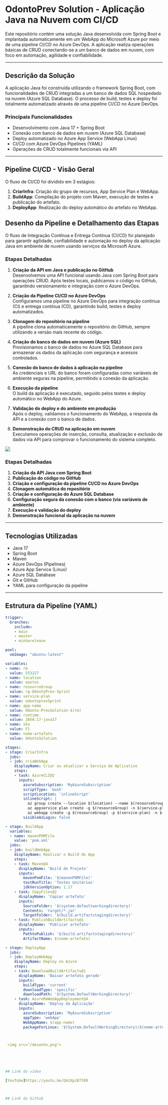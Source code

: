 

#  OdontoPrev Solution - Aplicação Java na Nuvem com CI/CD

Este repositório contém uma solução Java desenvolvida com Spring Boot e implantada automaticamente em um WebApp do Microsoft Azure por meio de uma pipeline CI/CD no Azure DevOps. A aplicação realiza operações básicas de CRUD conectando-se a um banco de dados em nuvem, com foco em automação, agilidade e confiabilidade.

---

##  Descrição da Solução

A aplicação Java foi construída utilizando o framework Spring Boot, com funcionalidades de CRUD integradas a um banco de dados SQL hospedado na nuvem (Azure SQL Database). O processo de build, testes e deploy foi totalmente automatizado através de uma pipeline CI/CD no Azure DevOps.

### Principais Funcionalidades

- Desenvolvimento com Java 17 + Spring Boot
- Conexão com banco de dados em nuvem (Azure SQL Database)
- Deploy automatizado no Azure App Service (WebApp Linux)
- CI/CD com Azure DevOps Pipelines (YAML)
- Operações de CRUD totalmente funcionais via API

---

##  Pipeline CI/CD - Visão Geral

O fluxo de CI/CD foi dividido em 3 estágios:

1. **CriarInfra**: Criação do grupo de recursos, App Service Plan e WebApp.
2. **BuildApp**: Compilação do projeto com Maven, execução de testes e publicação do artefato.
3. **DeployApp**: Realização do deploy automático do artefato no WebApp.



## Desenho da Pipeline e Detalhamento das Etapas

O fluxo de Integração Contínua e Entrega Contínua (CI/CD) foi planejado para garantir agilidade, confiabilidade e automação no deploy da aplicação Java em ambiente de nuvem usando serviços da Microsoft Azure.  

### Etapas Detalhadas

1. **Criação da API em Java e publicação no GitHub**  
Desenvolvemos uma API funcional usando Java com Spring Boot para operações CRUD. Após testes locais, publicamos o código no GitHub, garantindo versionamento e integração com o Azure DevOps.

2. **Criação da Pipeline CI/CD no Azure DevOps**  
Configuramos uma pipeline no Azure DevOps para integração contínua (CI) e entrega contínua (CD), garantindo build, testes e deploy automatizados.

3. **Clonagem do repositório na pipeline**  
A pipeline clona automaticamente o repositório do GitHub, sempre utilizando a versão mais recente do código.

4. **Criação do banco de dados em nuvem (Azure SQL)**  
Provisionamos o banco de dados no Azure SQL Database para armazenar os dados da aplicação com segurança e acessos controlados.

5. **Conexão do banco de dados à aplicação na pipeline**  
As credenciais e URL do banco foram configuradas como variáveis de ambiente seguras na pipeline, permitindo a conexão da aplicação.

6. **Execução da pipeline**  
O build da aplicação é executado, seguido pelos testes e deploy automático no WebApp do Azure.

7. **Validação do deploy e do ambiente em produção**  
Após o deploy, validamos o funcionamento do WebApp, a resposta da API e a conexão com o banco de dados.

8. **Demonstração do CRUD na aplicação em nuvem**  
Executamos operações de inserção, consulta, atualização e exclusão de dados via API para comprovar o funcionamento do sistema completo.

<img src="/img/desenho.png">


###  Etapas Detalhadas

1. **Criação da API Java com Spring Boot**
2. **Publicação do código no GitHub**
3. **Criação e configuração da pipeline CI/CD no Azure DevOps**
4. **Clonagem automática do repositório**
5. **Criação e configuração do Azure SQL Database**
6. **Configuração segura da conexão com o banco (via variáveis de ambiente)**
7. **Execução e validação do deploy**
8. **Demonstração funcional da aplicação na nuvem**

---

##  Tecnologias Utilizadas

- Java 17
- Spring Boot
- Maven
- Azure DevOps (Pipelines)
- Azure App Service (Linux)
- Azure SQL Database
- Git e GitHub
- YAML para configuração da pipeline

---

##  Estrutura da Pipeline (YAML)

```yaml
trigger:
  branches:
    include:
    - main
    - master
    - minharelease

pool:
  vmImage: "ubuntu-latest"

variables:
- name: rm
  value: 553227
- name: location
  value: eastus
- name: resourceGroup
  value: rg-OdontoPrev-Sprint
- name: service-plan
  value: odontoprevSprint
- name: app-name
  value: Odonto-PrevSolution-$(rm)
- name: runtime
  value: JAVA:17-java17
- name: sku
  value: F1
- name: nome-artefato
  value: OdontoSolution

stages:
- stage: CriarInfra
  jobs:
  - job: criaWebApp
    displayName: Criar ou atualizar o Serviço de Aplicativo
    steps:
    - task: AzureCLI@2
      inputs:
        azureSubscription: 'MyAzureSubscription'
        scriptType: 'bash'
        scriptLocation: 'inlineScript'
        inlineScript: |
          az group create --location $(location) --name $(resourceGroup)
          az appservice plan create -g $(resourceGroup) -n $(service-plan) --is-linux --sku $(sku)
          az webapp create -g $(resourceGroup) -p $(service-plan) -n $(app-name) --runtime "$(runtime)"
        visibleAzLogin: false

- stage: BuildApp
  variables:
  - name: mavenPOMFile
    value: 'pom.xml'
  jobs:
  - job: buildWebApp
    displayName: Realizar o Build do App
    steps:
    - task: Maven@4
      displayName: 'Build do Projeto'
      inputs:
        mavenPomFile: '$(mavenPOMFile)'
        testRunTitle: 'Testes Unitários'
        jdkVersionOption: 1.17
    - task: CopyFiles@2
      displayName: 'Copiar artefato'
      inputs:
        SourceFolder: '$(system.defaultworkingdirectory)'
        Contents: 'target/*.jar'
        TargetFolder: '$(build.artifactstagingdirectory)'
    - task: PublishBuildArtifacts@1
      displayName: 'Publicar artefato'
      inputs:
        PathtoPublish: '$(build.artifactstagingdirectory)'
        ArtifactName: $(nome-artefato)

- stage: DeployApp
  jobs:
  - job: DeployWebApp
    displayName: Deploy no Azure
    steps:
    - task: DownloadBuildArtifacts@1
      displayName: 'Baixar artefato gerado'
      inputs:
        buildType: 'current'
        downloadType: 'specific'
        downloadPath: '$(System.DefaultWorkingDirectory)'
    - task: AzureRmWebAppDeployment@4
      displayName: 'Deploy da Aplicação'
      inputs:
        azureSubscription: 'MyAzureSubscription'
        appType: 'webApp'
        WebAppName: $(app-name)
        packageForLinux: '$(System.DefaultWorkingDirectory)/$(nome-artefato)/target/*.jar'



 <img src="/desenho.png">





## Link do vídeo

[YouTube]https://youtu.be/Q4zXpiB7lR0



## Link do Github

